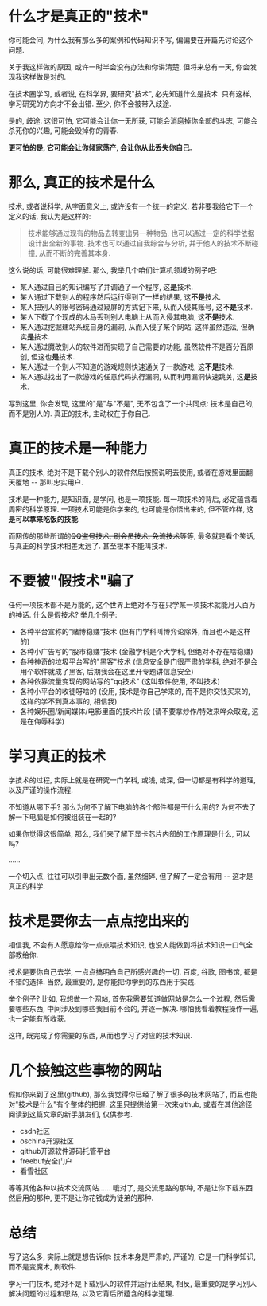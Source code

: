 # 什么才是真正的"技术"
你可能会问, 为什么我有那么多的案例和代码知识不写, 偏偏要在开篇先讨论这个问题.

关于我这样做的原因, 或许一时半会没有办法和你讲清楚, 但将来总有一天, 你会发现我这样做是对的.

在技术圈学习, 或者说, 在科学界, 要研究"技术", 必先知道什么是技术. 只有这样, 学习研究的方向才不会出错. 至少, 你不会被带入歧途.

是的, 歧途. 这很可怕, 它可能会让你一无所获, 可能会消磨掉你全部的斗志, 可能会杀死你的兴趣, 可能会毁掉你的青春.

**更可怕的是, 它可能会让你倾家荡产, 会让你从此丢失你自己.**

# 那么, 真正的技术是什么
技术, 或者说科学, 从字面意义上, 或许没有一个统一的定义. 若非要我给它下一个定义的话, 我认为是这样的:

> 技术能够通过现有的物品去转变出另一种物品, 也可以通过一定的科学依据设计出全新的事物.
> 技术也可以通过自我综合与分析, 并于他人的技术不断碰撞, 从而不断的完善其本身.

这么说的话, 可能很难理解. 那么, 我举几个咱们计算机领域的例子吧:

+ 某人通过自己的知识编写了并调通了一个程序, 这**是**技术.
+ 某人通过下载别人的程序然后运行得到了一样的结果, 这**不是**技术.
+ 某人把别人的账号密码通过窥屏的方式记下来, 从而入侵其账号, 这**不是**技术.
+ 某人下载了个现成的木马丢到别人电脑上从而入侵其电脑, 这**不是**技术.
+ 某人通过挖掘建站系统自身的漏洞, 从而入侵了某个网站, 这样虽然违法, 但确实**是**技术.
+ 某人通过魔改别人的软件进而实现了自己需要的功能, 虽然软件不是百分百原创, 但这也**是**技术.
+ 某人通过一个别人不知道的游戏规则快速通关了一款游戏, 这**不是**技术.
+ 某人通过找出了一款游戏的任意代码执行漏洞, 从而利用漏洞快速跳关, 这**是**技术.

写到这里, 你会发现, 这里的"是"与"不是", 无不包含了一个共同点: 技术是自己的, 而不是别人的. 真正的技术, 主动权在于你自己.

# 真正的技术是一种能力
真正的技术, 绝对不是下载个别人的软件然后按照说明去使用, 或者在游戏里面翻天覆地 -- 那叫忠实用户.

技术是一种能力, 是知识面, 是学问, 也是一项技能. 每一项技术的背后, 必定蕴含着周密的科学原理. 一项技术可能是你学来的, 也可能是你悟出来的, 但不管咋样, 这**是可以拿来吃饭的技能**.

而网传的那些所谓的~~QQ盗号技术, 刷会员技术, 免流技术~~等等, 最多就是看个笑话, 与真正的科学技术相差太远了. 甚至根本不能叫技术.

# 不要被"假技术"骗了
任何一项技术都不是万能的, 这个世界上绝对不存在只学某一项技术就能月入百万的神话. 什么是假技术? 举几个例子:

+ 各种平台宣称的"赌博稳赚"技术 (但有门学科叫博弈论除外, 而且也不是这样的)
+ 各种小广告写的"股市稳赚"技术 (金融学科是个大学科, 但绝对不存在啥稳赚)
+ 各种神奇的垃圾平台写的"黑客"技术 (信息安全是门很严肃的学科, 绝对不是会用个软件就成了黑客, 后期我会在这里开专题讲信息安全)
+ 各种依靠流量变现的网站写的"qq技术" (这叫软件使用, 不叫技术)
+ 各种小平台的收徒呀啥的 (没用, 技术是你自己学来的, 而不是你交钱买来的, 这样的学不到真本事的, 相信我)
+ 各种娱乐圈/新闻媒体/电影里面的技术片段 (请不要拿炒作/特效来哗众取宠, 这是在侮辱科学)

# 学习真正的技术
学技术的过程, 实际上就是在研究一门学科, 或浅, 或深, 但一切都是有科学的道理, 以及严谨的操作流程.

不知道从哪下手? 那么为何不了解下电脑的各个部件都是干什么用的? 为何不去了解一下电脑是如何被组装在一起的?

如果你觉得这很简单, 那么, 我们来了解下显卡芯片内部的工作原理是什么, 可以吗?

……

一个切入点, 往往可以引申出无数个面, 虽然细碎, 但了解了一定会有用 -- 这才是真正的科学.

# 技术是要你去一点点挖出来的
相信我, 不会有人愿意给你一点点喂技术知识, 也没人能做到将技术知识一口气全部教给你.

技术是要你自己去学, 一点点搞明白自己所感兴趣的一切. 百度, 谷歌, 图书馆, 都是不错的选择. 当然, 最重要的, 是你能把你学到的东西用于实践.

举个例子? 比如, 我想做一个网站, 首先我需要知道做网站是怎么一个过程, 然后需要哪些东西, 中间涉及到哪些我目前不会的, 并逐一解决. 哪怕我看着教程操作一遍, 也一定能有所收获.

这样, 既完成了你需要的东西, 从而也学习了对应的技术知识.

# 几个接触这些事物的网站
假如你来到了这里(github), 那么我觉得你已经了解了很多的技术网站了, 而且也能对"技术是什么"有个整体的把握. 这里只提供给第一次来github, 或者在其他途径阅读到这篇文章的新手朋友们, 仅供参考.

+ csdn社区
+ oschina开源社区
+ github开源软件源码托管平台
+ freebuf安全门户
+ 看雪社区

等等其他各种以技术交流网站…… 哦对了, 是交流思路的那种, 不是让你下载东西然后用的那种, 更不是让你花钱成为徒弟的那种.

# 总结
写了这么多, 实际上就是想告诉你: 技术本身是严肃的, 严谨的, 它是一门科学知识, 而不是变魔术, 刷软件.

学习一门技术, 绝对不是下载别人的软件并运行出结果, 相反, 最重要的是学习别人解决问题的过程和思路, 以及它背后所蕴含的科学道理.
